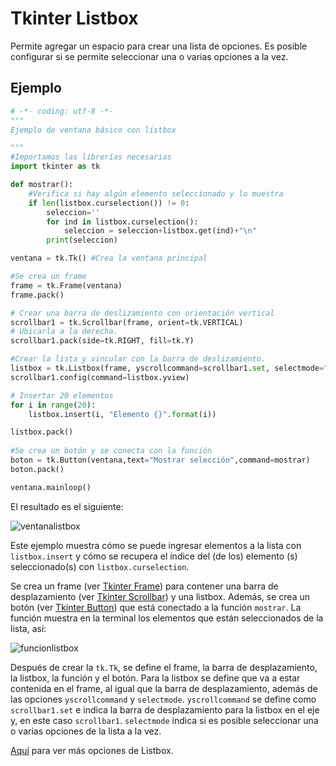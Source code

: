 # Tkinter Listbox
Permite agregar un espacio para crear una lista de opciones. Es posible configurar si se permite seleccionar una o varias opciones a la vez.

## Ejemplo

```python
# -*- coding: utf-8 -*-
"""
Ejemplo de ventana básico con listbox

"""
#Importamos las librerías necesarias
import tkinter as tk

def mostrar():
    #Verifica si hay algún elemento seleccionado y lo muestra
    if len(listbox.curselection()) != 0:
        seleccion=''
        for ind in listbox.curselection():
            seleccion = seleccion+listbox.get(ind)+"\n"
        print(seleccion)

ventana = tk.Tk() #Crea la ventana principal

#Se crea un frame
frame = tk.Frame(ventana)
frame.pack()

# Crear una barra de deslizamiento con orientación vertical
scrollbar1 = tk.Scrollbar(frame, orient=tk.VERTICAL)
# Ubicarla a la derecha.
scrollbar1.pack(side=tk.RIGHT, fill=tk.Y)

#Crear la lista y vincular con la barra de deslizamiento.
listbox = tk.Listbox(frame, yscrollcommand=scrollbar1.set, selectmode="multiple")
scrollbar1.config(command=listbox.yview)

# Insertar 20 elementos
for i in range(20):
    listbox.insert(i, "Elemento {}".format(i))

listbox.pack()
        
#Se crea un botón y se conecta con la función
boton = tk.Button(ventana,text="Mostrar selección",command=mostrar)
boton.pack()

ventana.mainloop()
```
El resultado es el siguiente:

![ventanalistbox](https://user-images.githubusercontent.com/58320351/128614356-f96ffdd3-5301-4ea6-8f68-718faebaa5c8.png)

Este ejemplo muestra cómo se puede ingresar elementos a la lista con `listbox.insert` y cómo se recupera el índice del (de los) elemento (s) seleccionado(s) con `listbox.curselection`.

Se crea un frame (ver [Tkinter Frame](https://juan-suarezp.github.io/Tk/content/frame.html)) para contener una barra de desplazamiento (ver [Tkinter Scrollbar](https://juan-suarezp.github.io/Tk/content/scrollbar.html)) y una listbox. Además, se crea un botón (ver [Tkinter Button](https://juan-suarezp.github.io/Tk/content/button.html)) que está conectado a la función `mostrar`. La función muestra en la terminal los elementos que están seleccionados de la lista, así:

![funcionlistbox](https://user-images.githubusercontent.com/58320351/128614361-806cb55d-2b6d-4850-b254-66b2330ddab7.png)

Después de crear la `tk.Tk`, se define el frame, la barra de desplazamiento, la listbox, la función y el botón. Para la listbox se define que va a estar contenida en el frame, al igual que la barra de desplazamiento, además de las opciones `yscrollcommand` y `selectmode`. `yscrollcommand` se define como `scrollbar1.set` e indica la barra de desplazamiento para la listbox en el  eje y, en este caso `scrollbar1`. `selectmode` indica si es posible seleccionar una o varias opciones de la lista a la vez.

[Aquí](https://www.tutorialspoint.com/python3/tk_listbox.htm) para ver más opciones de Listbox.
